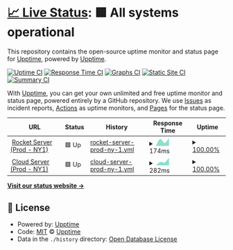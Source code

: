 # [📈 Live Status](https://status.landit.pe): <!--live status--> **🟩 All systems operational**

This repository contains the open-source uptime monitor and status page for [Upptime](https://upptime.js.org), powered by [Upptime](https://github.com/upptime/upptime).

[![Uptime CI](https://github.com/LANDIT2021/status-page/workflows/Uptime%20CI/badge.svg)](https://github.com/LANDIT2021/status-page/actions?query=workflow%3A%22Uptime+CI%22)
[![Response Time CI](https://github.com/LANDIT2021/status-page/workflows/Response%20Time%20CI/badge.svg)](https://github.com/LANDIT2021/status-page/actions?query=workflow%3A%22Response+Time+CI%22)
[![Graphs CI](https://github.com/LANDIT2021/status-page/workflows/Graphs%20CI/badge.svg)](https://github.com/LANDIT2021/status-page/actions?query=workflow%3A%22Graphs+CI%22)
[![Static Site CI](https://github.com/LANDIT2021/status-page/workflows/Static%20Site%20CI/badge.svg)](https://github.com/LANDIT2021/status-page/actions?query=workflow%3A%22Static+Site+CI%22)
[![Summary CI](https://github.com/LANDIT2021/status-page/workflows/Summary%20CI/badge.svg)](https://github.com/LANDIT2021/status-page/actions?query=workflow%3A%22Summary+CI%22)

With [Upptime](https://upptime.js.org), you can get your own unlimited and free uptime monitor and status page, powered entirely by a GitHub repository. We use [Issues](https://github.com/upptime/upptime/issues) as incident reports, [Actions](https://github.com/LANDIT2021/status-page/actions) as uptime monitors, and [Pages](https://status.landit.pe) for the status page.

<!--start: status pages-->
<!-- This summary is generated by Upptime (https://github.com/upptime/upptime) -->
<!-- Do not edit this manually, your changes will be overwritten -->
<!-- prettier-ignore -->
| URL | Status | History | Response Time | Uptime |
| --- | ------ | ------- | ------------- | ------ |
| <img alt="" src="https://icons.duckduckgo.com/ip3/rocket.landit.pe.ico" height="13"> [Rocket Server (Prod - NY1)](http://rocket.landit.pe) | 🟩 Up | [rocket-server-prod-ny-1.yml](https://github.com/LANDIT2021/status-page/commits/HEAD/history/rocket-server-prod-ny-1.yml) | <details><summary><img alt="Response time graph" src="./graphs/rocket-server-prod-ny-1/response-time-week.png" height="20"> 174ms</summary><br><a href="https://status.landit.pe/history/rocket-server-prod-ny-1"><img alt="Response time 174" src="https://img.shields.io/endpoint?url=https%3A%2F%2Fraw.githubusercontent.com%2FLANDIT2021%2Fstatus-page%2FHEAD%2Fapi%2Frocket-server-prod-ny-1%2Fresponse-time.json"></a><br><a href="https://status.landit.pe/history/rocket-server-prod-ny-1"><img alt="24-hour response time 174" src="https://img.shields.io/endpoint?url=https%3A%2F%2Fraw.githubusercontent.com%2FLANDIT2021%2Fstatus-page%2FHEAD%2Fapi%2Frocket-server-prod-ny-1%2Fresponse-time-day.json"></a><br><a href="https://status.landit.pe/history/rocket-server-prod-ny-1"><img alt="7-day response time 174" src="https://img.shields.io/endpoint?url=https%3A%2F%2Fraw.githubusercontent.com%2FLANDIT2021%2Fstatus-page%2FHEAD%2Fapi%2Frocket-server-prod-ny-1%2Fresponse-time-week.json"></a><br><a href="https://status.landit.pe/history/rocket-server-prod-ny-1"><img alt="30-day response time 174" src="https://img.shields.io/endpoint?url=https%3A%2F%2Fraw.githubusercontent.com%2FLANDIT2021%2Fstatus-page%2FHEAD%2Fapi%2Frocket-server-prod-ny-1%2Fresponse-time-month.json"></a><br><a href="https://status.landit.pe/history/rocket-server-prod-ny-1"><img alt="1-year response time 174" src="https://img.shields.io/endpoint?url=https%3A%2F%2Fraw.githubusercontent.com%2FLANDIT2021%2Fstatus-page%2FHEAD%2Fapi%2Frocket-server-prod-ny-1%2Fresponse-time-year.json"></a></details> | <details><summary><a href="https://status.landit.pe/history/rocket-server-prod-ny-1">100.00%</a></summary><a href="https://status.landit.pe/history/rocket-server-prod-ny-1"><img alt="All-time uptime 100.00%" src="https://img.shields.io/endpoint?url=https%3A%2F%2Fraw.githubusercontent.com%2FLANDIT2021%2Fstatus-page%2FHEAD%2Fapi%2Frocket-server-prod-ny-1%2Fuptime.json"></a><br><a href="https://status.landit.pe/history/rocket-server-prod-ny-1"><img alt="24-hour uptime 100.00%" src="https://img.shields.io/endpoint?url=https%3A%2F%2Fraw.githubusercontent.com%2FLANDIT2021%2Fstatus-page%2FHEAD%2Fapi%2Frocket-server-prod-ny-1%2Fuptime-day.json"></a><br><a href="https://status.landit.pe/history/rocket-server-prod-ny-1"><img alt="7-day uptime 100.00%" src="https://img.shields.io/endpoint?url=https%3A%2F%2Fraw.githubusercontent.com%2FLANDIT2021%2Fstatus-page%2FHEAD%2Fapi%2Frocket-server-prod-ny-1%2Fuptime-week.json"></a><br><a href="https://status.landit.pe/history/rocket-server-prod-ny-1"><img alt="30-day uptime 100.00%" src="https://img.shields.io/endpoint?url=https%3A%2F%2Fraw.githubusercontent.com%2FLANDIT2021%2Fstatus-page%2FHEAD%2Fapi%2Frocket-server-prod-ny-1%2Fuptime-month.json"></a><br><a href="https://status.landit.pe/history/rocket-server-prod-ny-1"><img alt="1-year uptime 100.00%" src="https://img.shields.io/endpoint?url=https%3A%2F%2Fraw.githubusercontent.com%2FLANDIT2021%2Fstatus-page%2FHEAD%2Fapi%2Frocket-server-prod-ny-1%2Fuptime-year.json"></a></details>
| <img alt="" src="https://icons.duckduckgo.com/ip3/app.landit.pe.ico" height="13"> [Cloud Server (Prod - NY1)](http://app.landit.pe) | 🟩 Up | [cloud-server-prod-ny-1.yml](https://github.com/LANDIT2021/status-page/commits/HEAD/history/cloud-server-prod-ny-1.yml) | <details><summary><img alt="Response time graph" src="./graphs/cloud-server-prod-ny-1/response-time-week.png" height="20"> 282ms</summary><br><a href="https://status.landit.pe/history/cloud-server-prod-ny-1"><img alt="Response time 282" src="https://img.shields.io/endpoint?url=https%3A%2F%2Fraw.githubusercontent.com%2FLANDIT2021%2Fstatus-page%2FHEAD%2Fapi%2Fcloud-server-prod-ny-1%2Fresponse-time.json"></a><br><a href="https://status.landit.pe/history/cloud-server-prod-ny-1"><img alt="24-hour response time 282" src="https://img.shields.io/endpoint?url=https%3A%2F%2Fraw.githubusercontent.com%2FLANDIT2021%2Fstatus-page%2FHEAD%2Fapi%2Fcloud-server-prod-ny-1%2Fresponse-time-day.json"></a><br><a href="https://status.landit.pe/history/cloud-server-prod-ny-1"><img alt="7-day response time 282" src="https://img.shields.io/endpoint?url=https%3A%2F%2Fraw.githubusercontent.com%2FLANDIT2021%2Fstatus-page%2FHEAD%2Fapi%2Fcloud-server-prod-ny-1%2Fresponse-time-week.json"></a><br><a href="https://status.landit.pe/history/cloud-server-prod-ny-1"><img alt="30-day response time 282" src="https://img.shields.io/endpoint?url=https%3A%2F%2Fraw.githubusercontent.com%2FLANDIT2021%2Fstatus-page%2FHEAD%2Fapi%2Fcloud-server-prod-ny-1%2Fresponse-time-month.json"></a><br><a href="https://status.landit.pe/history/cloud-server-prod-ny-1"><img alt="1-year response time 282" src="https://img.shields.io/endpoint?url=https%3A%2F%2Fraw.githubusercontent.com%2FLANDIT2021%2Fstatus-page%2FHEAD%2Fapi%2Fcloud-server-prod-ny-1%2Fresponse-time-year.json"></a></details> | <details><summary><a href="https://status.landit.pe/history/cloud-server-prod-ny-1">100.00%</a></summary><a href="https://status.landit.pe/history/cloud-server-prod-ny-1"><img alt="All-time uptime 100.00%" src="https://img.shields.io/endpoint?url=https%3A%2F%2Fraw.githubusercontent.com%2FLANDIT2021%2Fstatus-page%2FHEAD%2Fapi%2Fcloud-server-prod-ny-1%2Fuptime.json"></a><br><a href="https://status.landit.pe/history/cloud-server-prod-ny-1"><img alt="24-hour uptime 100.00%" src="https://img.shields.io/endpoint?url=https%3A%2F%2Fraw.githubusercontent.com%2FLANDIT2021%2Fstatus-page%2FHEAD%2Fapi%2Fcloud-server-prod-ny-1%2Fuptime-day.json"></a><br><a href="https://status.landit.pe/history/cloud-server-prod-ny-1"><img alt="7-day uptime 100.00%" src="https://img.shields.io/endpoint?url=https%3A%2F%2Fraw.githubusercontent.com%2FLANDIT2021%2Fstatus-page%2FHEAD%2Fapi%2Fcloud-server-prod-ny-1%2Fuptime-week.json"></a><br><a href="https://status.landit.pe/history/cloud-server-prod-ny-1"><img alt="30-day uptime 100.00%" src="https://img.shields.io/endpoint?url=https%3A%2F%2Fraw.githubusercontent.com%2FLANDIT2021%2Fstatus-page%2FHEAD%2Fapi%2Fcloud-server-prod-ny-1%2Fuptime-month.json"></a><br><a href="https://status.landit.pe/history/cloud-server-prod-ny-1"><img alt="1-year uptime 100.00%" src="https://img.shields.io/endpoint?url=https%3A%2F%2Fraw.githubusercontent.com%2FLANDIT2021%2Fstatus-page%2FHEAD%2Fapi%2Fcloud-server-prod-ny-1%2Fuptime-year.json"></a></details>

<!--end: status pages-->

[**Visit our status website →**](https://status.landit.pe)

## 📄 License

- Powered by: [Upptime](https://github.com/upptime/upptime)
- Code: [MIT](./LICENSE) © [Upptime](https://upptime.js.org)
- Data in the `./history` directory: [Open Database License](https://opendatacommons.org/licenses/odbl/1-0/)
